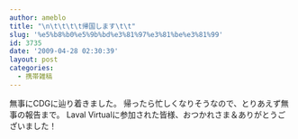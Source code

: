 ```yaml
---
author: ameblo
title: "\n\t\t\t\t帰国します\t\t"
slug: '%e5%b8%b0%e5%9b%bd%e3%81%97%e3%81%be%e3%81%99'
id: 3735
date: '2009-04-28 02:30:39'
layout: post
categories:
  - 携帯雑稿
---
```


無事にCDGに辿り着きました。 帰ったら忙しくなりそうなので、とりあえず無事の報告まで。 Laval Virtualに参加された皆様、おつかれさま＆ありがとうございました！